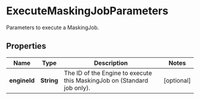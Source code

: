 

# ExecuteMaskingJobParameters

Parameters to execute a MaskingJob.

## Properties

| Name | Type | Description | Notes |
|------------ | ------------- | ------------- | -------------|
|**engineId** | **String** | The ID of the Engine to execute this MaskingJob on (Standard job only). |  [optional] |



